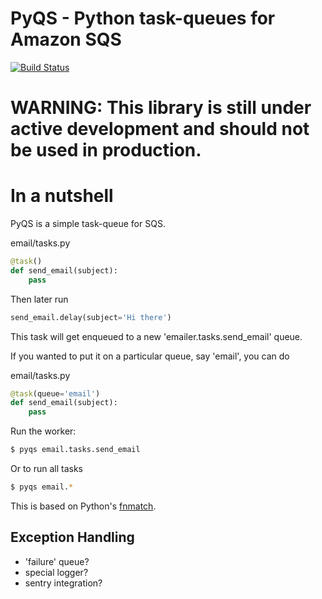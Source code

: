 # PyQS - Python task-queues for Amazon SQS

[![Build Status](https://travis-ci.org/spulec/PyQS.png?branch=master)](https://travis-ci.org/spulec/PyQS)

# WARNING: This library is still under active development and should not be used in production.

# In a nutshell

PyQS is a simple task-queue for SQS.

email/tasks.py
```python
@task()
def send_email(subject):
    pass
```

Then later run
```python
send_email.delay(subject='Hi there')
```

This task will get enqueued to a new 'emailer.tasks.send_email' queue.

If you wanted to put it on a particular queue, say 'email', you can do

email/tasks.py
```python
@task(queue='email')
def send_email(subject):
    pass
```


Run the worker:

```bash
$ pyqs email.tasks.send_email
```

Or to run all tasks

```bash
$ pyqs email.*
```

This is based on Python's [fnmatch](http://docs.python.org/2/library/fnmatch.html).


## Exception Handling
- 'failure' queue?
- special logger?
- sentry integration?
